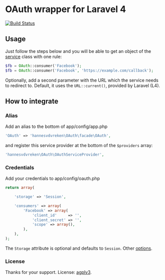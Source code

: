 # OAuth wrapper for Laravel 4
[![Build Status](https://travis-ci.org/hannesvdvreken/laravel-oauth.png?branch=master)](https://travis-ci.org/hannesvdvreken/laravel-oauth)

## Usage

Just follow the steps below and you will be able to get an object of the [service](https://github.com/Lusitanian/PHPoAuthLib/tree/master/src/OAuth/OAuth2/Service) class with one rule:

```php
$fb = OAuth::consumer('Facebook');
$fb = OAuth::consumer('Facebook', 'https://example.com/callback');
```

Optionally, add a second parameter with the URL which the service needs to redirect to. Default, it uses the `URL::current()`, provided by Laravel (L4).

## How to integrate

### Alias

Add an alias to the bottom of app/config/app.php

```php
'OAuth' => 'hannesvdvreken\OAuth\facade\OAuth',
```

and register this service provider at the bottom of the `$providers` array:

```php
'hannesvdvreken\OAuth\OAuthServiceProvider',
```

### Credentials

Add your credentials to app/config/oauth.php

```php
return array(

    'storage' => 'Session',

    'consumers' => array(
        'Facebook' => array(
            'client_id'     => '',
            'client_secret' => '',
            'scope' => array(),
        ),
    ),
);
```

The `Storage` attribute is optional and defaults to `Session`. Other [options](https://github.com/Lusitanian/PHPoAuthLib/tree/master/src/OAuth/Common/Storage).

### License

Thanks for your support. License: [agplv3](http://www.gnu.org/licenses/agpl.html).

